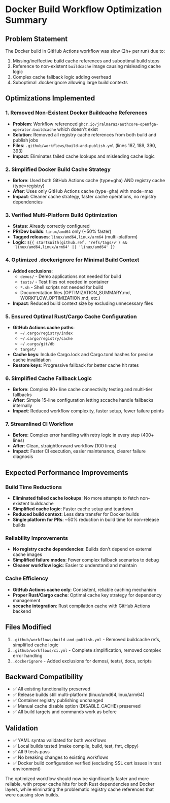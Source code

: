 # Docker Build Workflow Optimization Summary

## Problem Statement
The Docker build in GitHub Actions workflow was slow (2h+ per run) due to:
1. Missing/ineffective build cache references and suboptimal build steps
2. Reference to non-existent `buildcache` image causing misleading cache logic
3. Complex cache fallback logic adding overhead
4. Suboptimal .dockerignore allowing large build contexts

## Optimizations Implemented

### 1. Removed Non-Existent Docker Buildcache References
- **Problem**: Workflow referenced `ghcr.io/jralmaraz/authcore-openfga-operator:buildcache` which doesn't exist
- **Solution**: Removed all registry cache references from both build and publish jobs
- **Files**: `.github/workflows/build-and-publish.yml` (lines 187, 189, 390, 393)
- **Impact**: Eliminates failed cache lookups and misleading cache logic

### 2. Simplified Docker Build Cache Strategy
- **Before**: Used both GitHub Actions cache (type=gha) AND registry cache (type=registry)
- **After**: Uses only GitHub Actions cache (type=gha) with mode=max
- **Impact**: Cleaner cache strategy, faster cache operations, no registry dependencies

### 3. Verified Multi-Platform Build Optimization
- **Status**: Already correctly configured
- **PR/Dev builds**: `linux/amd64` only (~50% faster)
- **Tagged releases**: `linux/amd64,linux/arm64` (multi-platform)
- **Logic**: `${{ startsWith(github.ref, 'refs/tags/v') && 'linux/amd64,linux/arm64' || 'linux/amd64' }}`

### 4. Optimized .dockerignore for Minimal Build Context
- **Added exclusions**:
  - `demos/` - Demo applications not needed for build
  - `tests/` - Test files not needed in container
  - `*.sh` - Shell scripts not needed for build
  - Documentation files (OPTIMIZATION_SUMMARY.md, WORKFLOW_OPTIMIZATION.md, etc.)
- **Impact**: Reduced build context size by excluding unnecessary files

### 5. Ensured Optimal Rust/Cargo Cache Configuration
- **GitHub Actions cache paths**:
  - `~/.cargo/registry/index`
  - `~/.cargo/registry/cache` 
  - `~/.cargo/git/db`
  - `target/`
- **Cache keys**: Include Cargo.lock and Cargo.toml hashes for precise cache invalidation
- **Restore keys**: Progressive fallback for better cache hit rates

### 6. Simplified Cache Fallback Logic
- **Before**: Complex 80+ line cache connectivity testing and multi-tier fallbacks
- **After**: Simple 15-line configuration letting sccache handle fallbacks internally
- **Impact**: Reduced workflow complexity, faster setup, fewer failure points

### 7. Streamlined CI Workflow
- **Before**: Complex error handling with retry logic in every step (400+ lines)
- **After**: Clean, straightforward workflow (100 lines)
- **Impact**: Faster CI execution, easier maintenance, clearer failure diagnosis

## Expected Performance Improvements

### Build Time Reductions
- **Eliminated failed cache lookups**: No more attempts to fetch non-existent buildcache
- **Simplified cache logic**: Faster cache setup and teardown
- **Reduced build context**: Less data transfer for Docker builds
- **Single platform for PRs**: ~50% reduction in build time for non-release builds

### Reliability Improvements
- **No registry cache dependencies**: Builds don't depend on external cache images
- **Simplified failure modes**: Fewer complex fallback scenarios to debug
- **Cleaner workflow logic**: Easier to understand and maintain

### Cache Efficiency
- **GitHub Actions cache only**: Consistent, reliable caching mechanism
- **Proper Rust/Cargo cache**: Optimal cache key strategy for dependency management
- **sccache integration**: Rust compilation cache with GitHub Actions backend

## Files Modified
1. `.github/workflows/build-and-publish.yml` - Removed buildcache refs, simplified cache logic
2. `.github/workflows/ci.yml` - Complete simplification, removed complex error handling  
3. `.dockerignore` - Added exclusions for demos/, tests/, docs, scripts

## Backward Compatibility
- ✅ All existing functionality preserved
- ✅ Release builds still multi-platform (linux/amd64,linux/arm64)
- ✅ Container registry publishing unchanged
- ✅ Manual cache disable option (DISABLE_CACHE) preserved
- ✅ All build targets and commands work as before

## Validation
- ✅ YAML syntax validated for both workflows
- ✅ Local builds tested (make compile, build, test, fmt, clippy)
- ✅ All 9 tests pass
- ✅ No breaking changes to existing workflows
- ✅ Docker build configuration verified (excluding SSL cert issues in test environment)

The optimized workflow should now be significantly faster and more reliable, with proper cache hits for both Rust dependencies and Docker layers, while eliminating the problematic registry cache references that were causing slow builds.